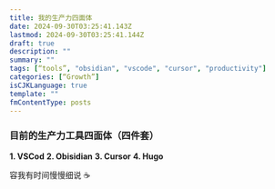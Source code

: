 ```yaml
---
title: 我的生产力四面体
date: 2024-09-30T03:25:41.143Z
lastmod: 2024-09-30T03:25:41.144Z
draft: true
description: ""
summary: ""
tags: [“tools”, "obsidian", "vscode", "cursor", "productivity"]
categories: [“Growth”]
isCJKLanguage: true
template: ""
fmContentType: posts
---
```


### 目前的生产力工具四面体（四件套）

**1. VSCod**
**2. Obisidian**
**3. Cursor**
**4. Hugo**

容我有时间慢慢细说 :coffee:

